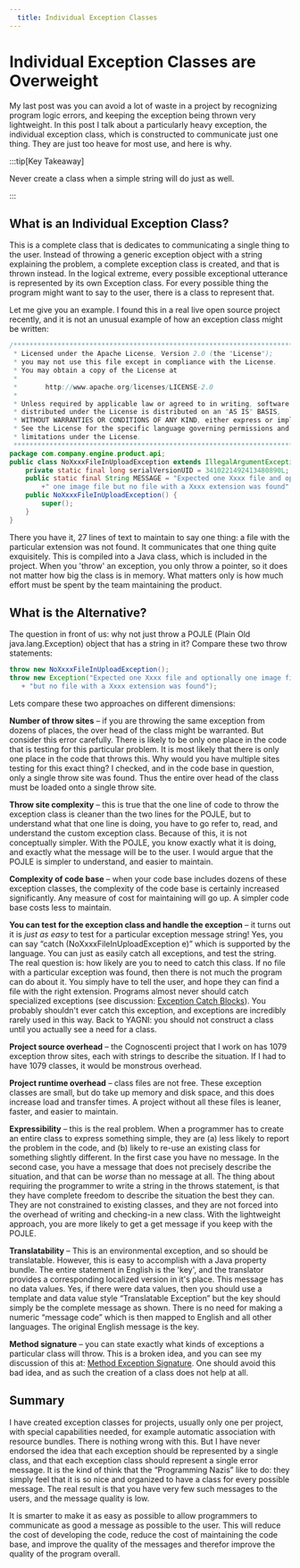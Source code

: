 ```yaml
---
  title: Individual Exception Classes
---
```

#  Individual Exception Classes are Overweight

My last post was you can avoid a lot of waste in a project by recognizing program logic errors, and keeping the exception being thrown very lightweight. In this post I talk about a particularly heavy exception, the individual exception class, which is constructed to communicate just one thing. They are just too heave for most use, and here is why.

:::tip[Key Takeaway]

Never create a class when a simple string will do just as well.

:::

## What is an Individual Exception Class?

This is a complete class that is dedicates to communicating a single thing to the user. Instead of throwing a generic exception object with a string explaining the problem, a complete exception class is created, and that is thrown instead. In the logical extreme, every possible exceptional utterance is represented by its own Exception class. For every possible thing the program might want to say to the user, there is a class to represent that.  

Let me give you an example. I found this in a real live open source project recently, and it is not an unusual example of how an exception class might be written:

```java
/*******************************************************************************
 * Licensed under the Apache License, Version 2.0 (the "License");
 * you may not use this file except in compliance with the License.
 * You may obtain a copy of the License at
 *
 *       http://www.apache.org/licenses/LICENSE-2.0
 *
 * Unless required by applicable law or agreed to in writing, software
 * distributed under the License is distributed on an "AS IS" BASIS,
 * WITHOUT WARRANTIES OR CONDITIONS OF ANY KIND, either express or implied.
 * See the License for the specific language governing permissions and
 * limitations under the License.
 ******************************************************************************/
package com.company.engine.product.api;
public class NoXxxxFileInUploadException extends IllegalArgumentException{
    private static final long serialVersionUID = 3410221492413480890L;
    public static final String MESSAGE = "Expected one Xxxx file and optionally"
        +" one image file but no file with a Xxxx extension was found";
    public NoXxxxFileInUploadException() {
        super();
    }
}
```


There you have it, 27 lines of text to maintain to say one thing: a file with the particular extension was not found. It communicates that one thing quite exquisitely. This is compiled into a Java class, which is included in the project. When you 'throw' an exception, you only throw a pointer, so it does not matter how big the class is in memory. What matters only is how much effort must be spent by the team maintaining the product.

## What is the Alternative?

The question in front of us: why not just throw a POJLE (Plain Old java.lang.Exception) object that has a string in it? Compare these two throw statements:

```java
throw new NoXxxxFileInUploadException();
throw new Exception("Expected one Xxxx file and optionally one image file "
   + "but no file with a Xxxx extension was found");
```


Lets compare these two approaches on different dimensions: 

**Number of throw sites** – if you are throwing the same exception from dozens of places, the over head of the class might be warranted. But consider this error carefully. There is likely to be only one place in the code that is testing for this particular problem. It is most likely that there is only one place in the code that throws this. Why would you have multiple sites testing for this exact thing? I checked, and in the code base in question, only a single throw site was found. Thus the entire over head of the class must be loaded onto a single throw site.  

**Throw site complexity** – this is true that the one line of code to throw the exception class is cleaner than the two lines for the POJLE, but to understand what that one line is doing, you have to go refer to, read, and understand the custom exception class. Because of this, it is not conceptually simpler. With the POJLE, you know exactly what it is doing, and exactly what the message will be to the user. I would argue that the POJLE is simpler to understand, and easier to maintain.  

**Complexity of code base** – when your code base includes dozens of these exception classes, the complexity of the code base is certainly increased significantly. Any measure of cost for maintaining will go up. A simpler code base costs less to maintain.  

**You can test for the exception class and handle the exception** – it turns out it is _just as easy_ to test for a particular exception message string! Yes, you can say “catch (NoXxxxFileInUploadException e)” which is supported by the language. You can just as easily catch all exceptions, and test the string. The real question is: how likely are you to need to catch this class. If no file with a particular exception was found, then there is not much the program can do about it. You simply have to tell the user, and hope they can find a file with the right extension. Programs almost never should catch specialized exceptions (see discussion: [Exception Catch Blocks](https://agiletribe.purplehillsbooks.com/2011/10/01/3-exception-catch-blocks/)). You probably shouldn't ever catch this exception, and exceptions are incredibly rarely used in this way. Back to YAGNI: you should not construct a class until you actually see a need for a class.  

**Project source overhead** – the Cognoscenti project that I work on has 1079 exception throw sites, each with strings to describe the situation. If I had to have 1079 classes, it would be monstrous overhead.  

**Project runtime overhead** – class files are not free. These exception classes are small, but do take up memory and disk space, and this does increase load and transfer times. A project without all these files is leaner, faster, and easier to maintain.  

**Expressibility** – this is the real problem. When a programmer has to create an entire class to express something simple, they are (a) less likely to report the problem in the code, and (b) likely to re-use an existing class for something slightly different. In the first case you have no message. In the second case, you have a message that does not precisely describe the situation, and that can be _worse_ than no message at all. The thing about requiring the programmer to write a string in the throws statement, is that they have complete freedom to describe the situation the best they can. They are not constrained to existing classes, and they are not forced into the overhead of writing and checking-in a new class. With the lightweight approach, you are more likely to get a get message if you keep with the POJLE.  

**Translatability** – This is an environmental exception, and so should be translatable. However, this is easy to accomplish with a Java property bundle. The entire statement in English is the 'key', and the translator provides a corresponding localized version in it's place. This message has no data values. Yes, if there were data values, then you should use a template and data value style “Translatable Exception” but the key should simply be the complete message as shown. There is no need for making a numeric “message code” which is then mapped to English and all other languages. The original English message is the key.  

**Method signature** – you can state exactly what kinds of exceptions a particular class will throw. This is a broken idea, and you can see my discussion of this at: [Method Exception Signature](https://agiletribe.purplehillsbooks.com/2013/04/04/method-exception-signature/). One should avoid this bad idea, and as such the creation of a class does not help at all.

## Summary

I have created exception classes for projects, usually only one per project, with special capabilities needed, for example automatic association with resource bundles. There is nothing wrong with this. But I have never endorsed the idea that each exception should be represented by a single class, and that each exception class should represent a single error message. It is the kind of think that the “Programming Nazis” like to do: they simply feel that it is so nice and organized to have a class for every possible message. The real result is that you have very few such messages to the users, and the message quality is low. 

It is smarter to make it as easy as possible to allow programmers to communicate as good a message as possible to the user. This will reduce the cost of developing the code, reduce the cost of maintaining the code base, and improve the quality of the messages and therefor improve the quality of the program overall.

